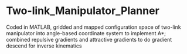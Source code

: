 # Two-link_Manipulator_Planner
Coded in MATLAB, gridded and mapped configuration space of two-link manipulator into angle-based coordinate system to implement A*; combined repulsive gradients and attractive gradients to do gradient descend for inverse kinematics
